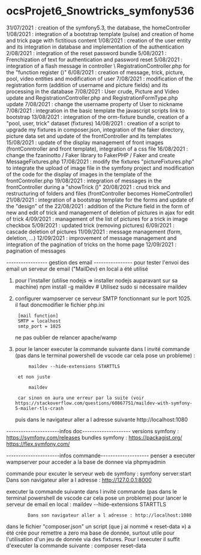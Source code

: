 # ocsProjet6_Snowtricks_symfony536
31/07/2021 : creation of the symfony5.3, the database, the homeController
1/08/2021 : integration of a bootstrap template (pulse) and creation of home and trick page with fictitious content
1/08/2021 : creation of the user entity and its integration in database and implementation of the authentication
2/08/2021 : integration of the reset password bundle 
5/08/2021 : Frenchization of text for authentication and password reset 
5/08/2021 : integration of a flash message in controller \ RegistrationController.php for the "function register ()"
6/08/2021 : creation of message, trick, picture, pool, video entities and modification of user 
7/08/2021 : modification of the registration form (addition of username and picture fields) and its processing in the database
7/08/2021 : User crude, Picture and Video update and RegistrationController.php and RegistrationFormType.php update
7/08/2021 : change the username property of User to nickname
7/08/2021 : integration in the basic template the javascript scripts link to bootstrap
13/08/2021 : integration of the orm-fixture bundle, creation of a "pool, user, trick" dataset (fixtures)
14/08/2021 : creation of a script to upgrade my fixtures in composer.json, integration of the faker directory, picture data set and update of the frontController and its templates
15/08/2021 : update of the display management of front images (frontConntroller and front template), integration of a css file
16/08/2021 : change the fzaninotto / Faker library to FakerPHP / Faker and create MessageFixtures.php
17/08/2021 : modify the fixtures "pictureFixtures.php" to integrate the upload of image file in the symfony project and modification of the code for the display of images in the template of the frontController.php
19/08/2021 : integration of messages in the frontController during a "showTrick ()"
20/08/2021 : crud trick and restructuring of folders and files (frontController becomes HomeController)
21/08/2021 : integration of a bootstrap template for the forms and update of the "design" of the 
22/08/2021 : addition of the Picture field in the form of new and edit of trick and management of deletion of pictures in ajax for edit of trick
4/09/2021 : management of the list of pictures for a trick in image checkbox 
5/09/2021 : updated trick (removing pictures)
6/09/2021 : cascade deletion of pictures
11/09/2021 : message management (form, deletion, ...)
12/09/2021 : improvement of message management and integration of the pagination of tricks on the home page 
12/09/2021 : pagination of messages

----------------- gestion des email ----------------
pour tester l'envoi des email un serveur de email ("MailDev) en local a été utilisé

1) pour l'installer (utilise nodejs => installer nodejs auparavant sur sa machine)
    npm install -g maildev # Utilisez sudo si nécessaire
    maildev

2) configurer wampserver
    ce serveur SMTP fonctionnant sur le port 1025.
    il faut doncmodifier le fichier php.ini

        [mail function]
        SMTP = localhost
        smtp_port = 1025

    ne pas oublier de relancer apache/wamp
3) pour le lancer
    executer la commande suivante dans l invité commande (pas dans le terminal powershell de vscode car cela pose un probleme) :
            
            maildev --hide-extensions STARTTLS
        
        et non juste
            
            maildev

        car sinon on aura une erreur par la suite (voir https://stackoverflow.com/questions/60867751/maildev-with-symfony-5-mailer-tls-crash

    puis dans le navigateur aller a l adresse suivante
    http://localhost:1080


----------------------infos doc--------------------
versions symfony : https://symfony.com/releases
bundles symfony :
    https://packagist.org/
    https://flex.symfony.com/

----------------------infos commande--------------------
penser a executer wampserver pour acceder a la base de donnee via phpmyadmin

commande pour excuter le serveur web de symfony :
    symfony server:start
    Dans son navigateur aller a l adresse : http://127.0.0.1:8000

 executer la commande suivante dans l invité commande (pas dans le terminal powershell de vscode car cela pose un probleme) pour lancer le serveur de email en local : 
            maildev --hide-extensions STARTTLS

            Dans son navigateur aller a l adresse : http://localhost:1080

dans le fichier "composer.json" un script (que j ai nommé « reset-data ») a été crée pour remettre a zero ma base de donnée, surtout utile pour l'utilisation d'un jeu de donnée via des fixtures. Pour l executer il suffit d'executer la commande suivante :
            composer reset-data
